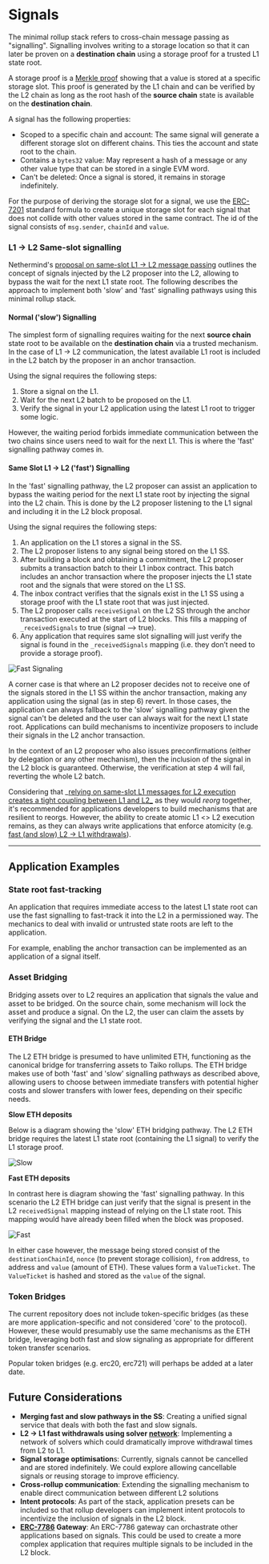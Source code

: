# Signals

The minimal rollup stack refers to cross-chain message passing as "signalling". Signalling involves writing to a storage location so that it can later be proven on a **destination chain** using a storage proof for a trusted L1 state root.

A storage proof is a [Merkle proof](https://en.wikipedia.org/wiki/Merkle_tree) showing that a value is stored at a specific storage slot. This proof is generated by the L1 chain and can be verified by the L2 chain as long as the root hash of the **source chain** state is available on the **destination chain**.

A signal has the following properties:

- Scoped to a specific chain and account: The same signal will generate a different storage slot on different chains. This ties the account and state root to the chain.
- Contains a `bytes32` value: May represent a hash of a message or any other value type that can be stored in a single EVM word.
- Can't be deleted: Once a signal is stored, it remains in storage indefinitely.

For the purpose of deriving the storage slot for a signal, we use the [ERC-7201](https://github.com/OpenZeppelin/openzeppelin-contracts/blob/ca7a4e39de0860bbaadf95824207886e6de9fa64/contracts/utils/SlotDerivation.sol#L4) standard formula to create a unique storage slot for each signal that does not collide with other values stored in the same contract. The id of the signal consists of `msg.sender`, `chainId` and `value`.

### L1 -> L2 Same-slot signalling

Nethermind's [proposal on same-slot L1 -> L2 message passing](https://ethresear.ch/t/same-slot-l1-l2-message-passing/21186) outlines the concept of signals injected by the L2 proposer into the L2, allowing to bypass the wait for the next L1 state root. The following describes the approach to implement both 'slow' and 'fast' signalling pathways using this minimal rollup stack.

#### Normal ('slow') Signalling

The simplest form of signalling requires waiting for the next **source chain** state root to be available on the **destination chain** via a trusted mechanism. In the case of L1 → L2 communication, the latest available L1 root is included in the L2 batch by the proposer in an anchor transaction.

Using the signal requires the following steps:

1. Store a signal on the L1.
2. Wait for the next L2 batch to be proposed on the L1.
3. Verify the signal in your L2 application using the latest L1 root to trigger some logic.

However, the waiting period forbids immediate communication between the two chains since users need to wait for the next L1. This is where the 'fast' signalling pathway comes in.

#### Same Slot L1 → L2 ('fast') Signalling

In the 'fast' signalling pathway, the L2 proposer can assist an application to bypass the waiting period for the next L1 state root by injecting the signal into the L2 chain. This is done by the L2 proposer listening to the L1 signal and including it in the L2 block proposal.

Using the signal requires the following steps:

1. An application on the L1 stores a signal in the SS.
2. The L2 proposer listens to any signal being stored on the L1 SS.
3. After building a block and obtaining a commitment, the L2 proposer submits a transaction batch to their L1 inbox contract. This batch includes an anchor transaction where the proposer injects the L1 state root and the signals that were stored on the L1 SS.
4. The inbox contract verifies that the signals exist in the L1 SS using a storage proof with the L1 state root that was just injected.
5. The L2 proposer calls `receiveSignal` on the L2 SS through the anchor transaction executed at the start of L2 blocks. This fills a mapping of `_receivedSignals` to true (signal —> true).
6. Any application that requires same slot signalling will just verify the signal is found in the `_receivedSignals` mapping (i.e. they don’t need to provide a storage proof).

![Fast Signaling](./fast_signaling.svg)

A corner case is that where an L2 proposer decides not to receive one of the signals stored in the L1 SS within the anchor transaction, making any application using the signal (as in step 6) revert. In those cases, the application can always fallback to the 'slow' signalling pathway given the signal can't be deleted and the user can always wait for the next L1 state root. Applications can build mechanisms to incentivize proposers to include their signals in the L2 anchor transaction.

In the context of an L2 proposer who also issues preconfirmations (either by delegation or any other mechanism), then the inclusion of the signal in the L2 block is guaranteed. Otherwise, the verification at step 4 will fail, reverting the whole L2 batch.

Considering that _[relying on same-slot L1 messages for L2 execution creates a tight coupling between L1 and L2_](http://ethresear.ch/t/same-slot-l1-l2-message-passing/21186#p-51604-are-shared-sequencersbuilders-needed-here-7) as they would _reorg_ together, it's recommended for applications developers to build mechanisms that are resilient to reorgs. However, the ability to create atomic L1 <> L2 execution remains, as they can always write applications that enforce atomicity (e.g. [fast (and slow) L2 -> L1 withdrawals](https://ethresear.ch/t/fast-and-slow-l2-l1-withdrawals/21161)).

---

## Application Examples

### State root fast-tracking

An application that requires immediate access to the latest L1 state root can use the fast signalling to fast-track it into the L2 in a permissioned way. The mechanics to deal with invalid or untrusted state roots are left to the application.

For example, enabling the anchor transaction can be implemented as an application of a signal itself.

### Asset Bridging

Bridging assets over to L2 requires an application that signals the value and asset to be bridged. On the source chain, some mechanism will lock the asset and produce a signal. On the L2, the user can claim the assets by verifying the signal and the L1 state root.

#### ETH Bridge

The L2 ETH bridge is presumed to have unlimited ETH, functioning as the canonical bridge for transferring assets to Taiko rollups. The ETH bridge makes use of both 'fast' and 'slow' signalling pathways as described above, allowing users to choose between immediate transfers with potential higher costs and slower transfers with lower fees, depending on their specific needs.

**Slow ETH deposits**

Below is a diagram showing the 'slow' ETH bridging pathway. The L2 ETH bridge requires the latest L1 state root (containing the L1 signal) to verify the L1 storage proof.

![Slow](<Taiko Messaging.png>)

**Fast ETH deposits**

In contrast here is diagram showing the 'fast' signalling pathway. In this scenario the L2 ETH bridge can just verify that the signal is present in the L2 `receivedSignal` mapping instead of relying on the L1 state root. This mapping would have already been filled when the block was proposed.

![Fast](Fast.png)

In either case however, the message being stored consist of the `destinationChainId`, `nonce` (to prevent storage collision), `from` address, `to` address and `value` (amount of ETH). These values form a `ValueTicket`. The `ValueTicket` is hashed and stored as the `value` of the signal.

### Token Bridges

The current repository does not include token-specific bridges (as these are more application-specific and not considered 'core' to the protocol). However, these would presumably use the same mechanisms as the ETH bridge, leveraging both fast and slow signaling as appropriate for different token transfer scenarios.

Popular token bridges (e.g. erc20, erc721) will perhaps be added at a later date.

## Future Considerations

- **Merging fast and slow pathways in the SS**: Creating a unified signal service that deals with both the fast and slow signals.
- **L2 → L1 fast withdrawals using solver [network](https://ethresear.ch/t/fast-and-slow-l2-l1-withdrawals/21161)**: Implementing a network of solvers which could dramatically improve withdrawal times from L2 to L1.
- **Signal storage optimisation**s: Currently, signals cannot be cancelled and are stored indefinitely. We could explore allowing cancellable signals or reusing storage to improve efficiency.
- **Cross-rollup communication**: Extending the signalling mechanism to enable direct communication between different L2 solutions
- **Intent protocols**: As part of the stack, application presets can be included so that rollup developers can implement intent protocols to incentivize the inclusion of signals in the L2 block.
- **[ERC-7786](https://eips.ethereum.org/EIPS/eip-7786) Gateway**: An ERC-7786 gateway can orchastrate other applications based on signals. This could be used to create a more complex application that requires multiple signals to be included in the L2 block.
